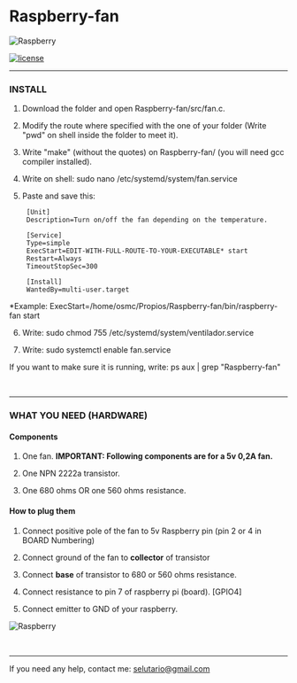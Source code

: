 # Raspberry-fan

![Raspberry](https://upload.wikimedia.org/wikipedia/en/thumb/c/cb/Raspberry_Pi_Logo.svg/190px-Raspberry_Pi_Logo.svg.png)

[![license](https://img.shields.io/github/license/mashape/apistatus.svg)](https://github.com/Selutario/Raspberry-fan/blob/master/LICENSE)


--------------------------------------------


<h3>INSTALL</h3>

1) Download the folder and open Raspberry-fan/src/fan.c.

2) Modify the route where specified with the one of your folder (Write "pwd" on shell inside the folder to meet it).

3) Write "make" (without the quotes) on Raspberry-fan/ (you will need gcc compiler installed).

4) Write on shell: sudo nano /etc/systemd/system/fan.service

5) Paste and save this: 

        [Unit]
        Description=Turn on/off the fan depending on the temperature.

        [Service]
        Type=simple
        ExecStart=EDIT-WITH-FULL-ROUTE-TO-YOUR-EXECUTABLE* start
        Restart=Always
        TimeoutStopSec=300

        [Install]
        WantedBy=multi-user.target

*Example: ExecStart=/home/osmc/Propios/Raspberry-fan/bin/raspberry-fan start

6) Write: sudo chmod 755 /etc/systemd/system/ventilador.service

7) Write: sudo systemctl enable fan.service

If you want to make sure it is running, write: ps aux | grep "Raspberry-fan"

<br>

----------------------------------
<h3>WHAT YOU NEED (HARDWARE)</h3>

<h4>Components</h4>

1) One fan. <b>IMPORTANT: Following components are for a 5v 0,2A fan.</b>

2) One NPN 2222a transistor.

3) One 680 ohms OR one 560 ohms resistance.

<h4>How to plug them</h4>

1) Connect positive pole of the fan to 5v Raspberry pin (pin 2 or 4 in BOARD Numbering)

2) Connect ground of the fan to <b>collector</b> of transistor

3) Connect <b>base</b> of transistor to 680 or 560 ohms resistance.

4) Connect resistance to pin 7 of raspberry pi (board). [GPIO4]

5) Connect emitter to GND of your raspberry.

![Raspberry](http://robologs.net/wp-content/uploads/2014/09/npn.png)

<br>

--------------------------------------
If you need any help, contact me: selutario@gmail.com
